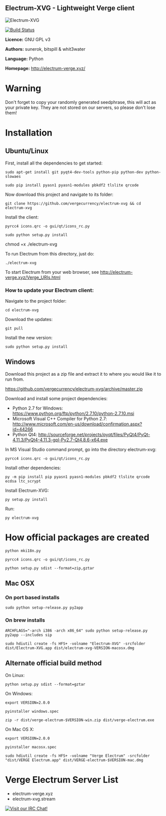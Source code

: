 Electrum-XVG - Lightweight Verge client
------------------------------------------------
![Electrum-XVG](https://raw.githubusercontent.com/vergecurrency/electrum-xvg/master/electrumlogo.png)

[![Build Status](https://travis-ci.org/vergecurrency/electrum-xvg.svg?branch=master)](https://travis-ci.org/vergecurrency/electrum-xvg)

**Licence:** GNU GPL v3

**Authors:** sunerok, bitspill & whit3water

**Language:** Python

**Homepage:** http://electrum-verge.xyz/



# Warning

Don't forget to copy your randomly generated seedphrase, this will act as your private key. They are not stored on our servers, so please don't lose them!



# Installation

## Ubuntu/Linux

First, install all the dependencies to get started:

```sudo apt-get install git pyqt4-dev-tools python-pip python-dev python-slowaes```

```sudo pip install pyasn1 pyasn1-modules pbkdf2 tlslite qrcode```

Now download this project and navigate to its folder:

```git clone https://github.com/vergecurrency/electrum-xvg && cd electrum-xvg```

Install the client:

```pyrcc4 icons.qrc -o gui/qt/icons_rc.py```

```sudo python setup.py install```

chmod +x ./electrum-xvg

To run Electrum from this directory, just do:

```./electrum-xvg```

To start Electrum from your web browser, see
http://electrum-verge.xyz/Verge_URIs.html

### How to update your Electrum client:

Navigate to the project folder:

```cd electrum-xvg```

Download the updates:

```git pull```

Install the new version:

```sudo python setup.py install```



## Windows

Download this project as a zip file and extract it to where you would like it to run from. 

https://github.com/vergecurrency/electrum-xvg/archive/master.zip

Download and install some project dependencies:
- Python 2.7 for Windows: https://www.python.org/ftp/python/2.7.10/python-2.7.10.msi
- Microsoft Visual C++ Compiler for Python 2.7: http://www.microsoft.com/en-us/download/confirmation.aspx?id=44266
- Python Qt4: http://sourceforge.net/projects/pyqt/files/PyQt4/PyQt-4.11.3/PyQt4-4.11.3-gpl-Py2.7-Qt4.8.6-x64.exe

In MS Visual Studio command prompt, go into the directory electrum-xvg:

```pyrcc4 icons.qrc -o gui/qt/icons_rc.py```

Install other dependencies:

```py -m pip install pip pyasn1 pyasn1-modules pbkdf2 tlslite qrcode ecdsa ltc_scrypt```

Install Electrum-XVG:

```py setup.py install```

Run:

```py electrum-xvg```



# How official packages are created

```python mki18n.py```

```pyrcc4 icons.qrc -o gui/qt/icons_rc.py```

```python setup.py sdist --format=zip,gztar```



## Mac OSX

### On port based installs

```sudo python setup-release.py py2app```

### On brew installs

```ARCHFLAGS="-arch i386 -arch x86_64" sudo python setup-release.py py2app --includes sip```

```sudo hdiutil create -fs HFS+ -volname "Electrum-XVG" -srcfolder dist/Electrum-XVG.app dist/electrum-xvg-VERSION-macosx.dmg```



## Alternate official build method

On Linux:

```python setup.py sdist --format=gztar```

On Windows:

```export VERSION=2.0.0```

```pyinstaller windows.spec```

```zip -r dist/verge-electrum-$VERSION-win.zip dist/verge-electrum.exe```

On Mac OS X:

```export VERSION=2.0.0```

```pyinstaller macosx.spec```

```sudo hdiutil create -fs HFS+ -volname "Verge Electrum" -srcfolder "dist/VERGE Electrum.app" dist/VERGE-electrum-$VERSION-mac.dmg```



# Verge Electrum Server List

- electrum-verge.xyz
- electrum-xvg.stream

[![Visit our IRC Chat!](https://kiwiirc.com/buttons/irc.freenode.net/VERGE.png)](https://kiwiirc.com/client/irc.freenode.net/?nick=xvg|?&theme=cli#VERGE)
